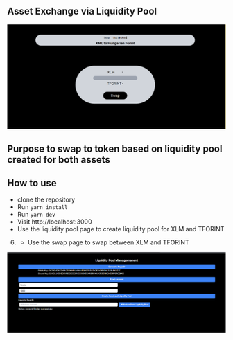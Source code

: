 ##   Asset Exchange via Liquidity Pool 

![alt text](image.png)

##   Purpose  to swap to token based on liquidity pool created for both assets


##   How to use
 * clone the repository 
*   Run `yarn install`
*  Run `yarn dev`
*  Visit http://localhost:3000
*  Use the liquidity pool page to create liquidity pool for XLM and TFORINT

6. - Use the swap page to swap between XLM and TFORINT



![alt text](image-1.png)



